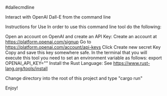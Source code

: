 #dallecmdline

Interact with OpenAI Dall-E from the command line

Instructions for Use
In order to use this command line tool do the following:

Open an account on OpenAI and create an API Key:
Create an account at https://platform.openai.com/signup
Go to https://platform.openai.com/account/api-keys
Click Create new secret Key
Copy and save this key somewhere safe.
In the terminal that you will execute this tool you need to set an environment variable as follows:
export OPENAI_API_KEY="<your secret key here>"
Install the Rust Language: See https://www.rust-lang.org/tools/install

Change directory into the root of this project and type "cargo run"

Enjoy!
